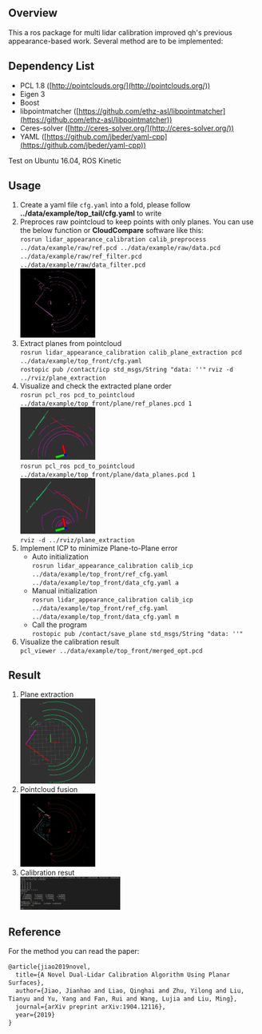 ## Overview
This a ros package for multi lidar calibration improved qh's previous appearance-based work. Several method are to be implemented:

## Dependency List  
- PCL 1.8 ([http://pointclouds.org/](http://pointclouds.org/))
- Eigen 3
- Boost
- libpointmatcher ([https://github.com/ethz-asl/libpointmatcher](https://github.com/ethz-asl/libpointmatcher))
- Ceres-solver ([http://ceres-solver.org/](http://ceres-solver.org/))
- YAML ([https://github.com/jbeder/yaml-cpp](https://github.com/jbeder/yaml-cpp))

Test on Ubuntu 16.04, ROS Kinetic

## Usage
1. Create a yaml file ```cfg.yaml``` into a fold, please follow  <b>../data/example/top_tail/cfg.yaml</b> to write
2. Preproces raw pointcloud to keep points with only planes. You can use the below function or <b>CloudCompare</b> software like this:<br>
	```rosrun lidar_appearance_calibration calib_preprocess ../data/example/raw/ref.pcd ../data/example/raw/data.pcd ../data/example/raw/ref_filter.pcd ../data/example/raw/data_filter.pcd``` <br>
	<img src="image/filter.png" width="150">
3. Extract planes from pointcloud <br>
	```rosrun lidar_appearance_calibration calib_plane_extraction pcd ../data/example/top_front/cfg.yaml``` <br>
	```rostopic pub /contact/icp std_msgs/String "data: ''"```
	```rviz -d ../rviz/plane_extraction```
4. Visualize and check the extracted plane order <br>
	```rosrun pcl_ros pcd_to_pointcloud ../data/example/top_front/plane/ref_planes.pcd 1```
	<br>
	<img src="image/ref_planes.png" width="150">
	<br>
	```rosrun pcl_ros pcd_to_pointcloud ../data/example/top_front/plane/data_planes.pcd 1```
	<br>
	<img src="image/data_planes.png" width="150">
	<br>
	```rviz -d ../rviz/plane_extraction```
	<br>
5. Implement ICP to minimize Plane-to-Plane error <br>
   * Auto initialization <br>
		```rosrun lidar_appearance_calibration calib_icp ../data/example/top_front/ref_cfg.yaml ../data/example/top_front/data_cfg.yaml a```
	* Manual initialization <br>
	```rosrun lidar_appearance_calibration calib_icp ../data/example/top_front/ref_cfg.yaml ../data/example/top_front/data_cfg.yaml m```
	* Call the program <br>
	```rostopic pub /contact/save_plane std_msgs/String "data: ''"```
6. Visualize the calibration result <br>
	```pcl_viewer ../data/example/top_front/merged_opt.pcd```

## Result
1. Plane extraction <br>
	<img src="image/plane_extraction.png" width="150"> <br>
2. Pointcloud fusion <br>
	<img src="image/merged.png" width="150"> <br>
3. Calibration resut <br>
	<img src="image/calibration_result.png" width="200"> <br>

## Reference  
For the method you can read the paper:  
```
@article{jiao2019novel,
  title={A Novel Dual-Lidar Calibration Algorithm Using Planar Surfaces},
  author={Jiao, Jianhao and Liao, Qinghai and Zhu, Yilong and Liu, Tianyu and Yu, Yang and Fan, Rui and Wang, Lujia and Liu, Ming},
  journal={arXiv preprint arXiv:1904.12116},
  year={2019}
}
```
